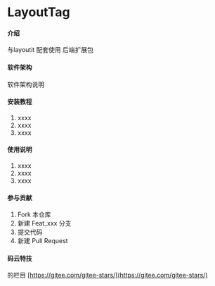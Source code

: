 # LayoutTag

#### 介绍
与layoutit 配套使用 后端扩展包

#### 软件架构
软件架构说明


#### 安装教程

1. xxxx
2. xxxx
3. xxxx

#### 使用说明

1. xxxx
2. xxxx
3. xxxx

#### 参与贡献

1. Fork 本仓库
2. 新建 Feat_xxx 分支
3. 提交代码
4. 新建 Pull Request


#### 码云特技

的栏目 [https://gitee.com/gitee-stars/](https://gitee.com/gitee-stars/)